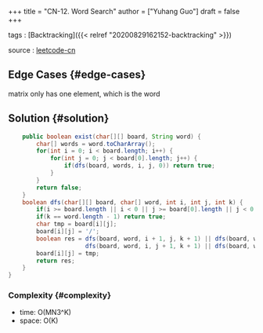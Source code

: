 +++
title = "CN-12. Word Search"
author = ["Yuhang Guo"]
draft = false
+++

tags
: [Backtracking]({{< relref "20200829162152-backtracking" >}})

source
: [leetcode-cn](https://leetcode-cn.com/problems/ju-zhen-zhong-de-lu-jing-lcof/)


## Edge Cases {#edge-cases}

matrix only has one element, which is the word


## Solution {#solution}

```java
    public boolean exist(char[][] board, String word) {
        char[] words = word.toCharArray();
        for(int i = 0; i < board.length; i++) {
            for(int j = 0; j < board[0].length; j++) {
                if(dfs(board, words, i, j, 0)) return true;
            }
        }
        return false;
    }
    boolean dfs(char[][] board, char[] word, int i, int j, int k) {
        if(i >= board.length || i < 0 || j >= board[0].length || j < 0 || board[i][j] != word[k]) return false;
        if(k == word.length - 1) return true;
        char tmp = board[i][j];
        board[i][j] = '/';
        boolean res = dfs(board, word, i + 1, j, k + 1) || dfs(board, word, i - 1, j, k + 1) ||
                      dfs(board, word, i, j + 1, k + 1) || dfs(board, word, i , j - 1, k + 1);
        board[i][j] = tmp;
        return res;
    }
}
```


### Complexity {#complexity}

-   time: O(MN3^K)
-   space: O(K)
